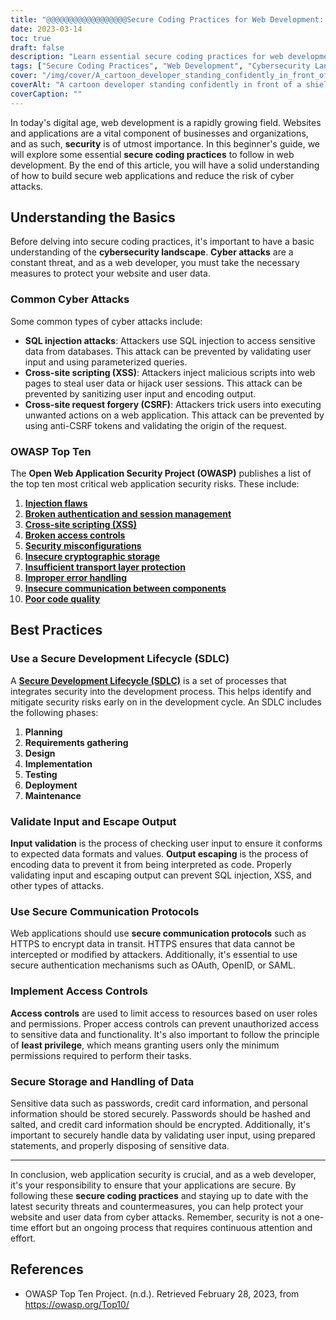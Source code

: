 ```yaml
---
title: "@@@@@@@@@@@@@@@@@@Secure Coding Practices for Web Development: A Beginner's Guide"
date: 2023-03-14
toc: true
draft: false
description: "Learn essential secure coding practices for web development to build secure web applications and reduce the risk of cyber attacks."
tags: ["Secure Coding Practices", "Web Development", "Cybersecurity Landscape", "OWASP Top Ten", "SQL Injection Attacks", "XSS", "CSRF", "Secure Development Lifecycle", "Input Validation", "Output Escaping", "Secure Communication Protocols", "Access Controls", "Data Storage and Handling", "Least Privilege", "Password Hashing", "Data Encryption", "Prepared Statements", "Sensitive Data", "Cyber Attacks", "Web Security"]
cover: "/img/cover/A_cartoon_developer_standing_confidently_in_front_of_a_shield.png"
coverAlt: "A cartoon developer standing confidently in front of a shield with a lock symbol while holding a laptop."
coverCaption: ""
---
```


In today's digital age, web development is a rapidly growing field. Websites and applications are a vital component of businesses and organizations, and as such, **security** is of utmost importance. In this beginner's guide, we will explore some essential **secure coding practices** to follow in web development. By the end of this article, you will have a solid understanding of how to build secure web applications and reduce the risk of cyber attacks.

## Understanding the Basics

Before delving into secure coding practices, it's important to have a basic understanding of the **cybersecurity landscape**. **Cyber attacks** are a constant threat, and as a web developer, you must take the necessary measures to protect your website and user data.

### Common Cyber Attacks

Some common types of cyber attacks include:

- **SQL injection attacks**: Attackers use SQL injection to access sensitive data from databases. This attack can be prevented by validating user input and using parameterized queries.
- **Cross-site scripting (XSS)**: Attackers inject malicious scripts into web pages to steal user data or hijack user sessions. This attack can be prevented by sanitizing user input and encoding output.
- **Cross-site request forgery (CSRF)**: Attackers trick users into executing unwanted actions on a web application. This attack can be prevented by using anti-CSRF tokens and validating the origin of the request.

### OWASP Top Ten

The **Open Web Application Security Project (OWASP)** publishes a list of the top ten most critical web application security risks. These include:

1. [**Injection flaws**](https://owasp.org/www-community/Injection_Flaws)
2. [**Broken authentication and session management**](https://owasp.org/www-project-top-ten/2017/A2_2017-Broken_Authentication.html)
3. [**Cross-site scripting (XSS)**](https://owasp.org/www-project-top-ten/2017/A7_2017-Cross-Site_Scripting_(XSS).html)
4. [**Broken access controls**](https://owasp.org/www-project-top-ten/2017/A5_2017-Broken_Access_Control.html)
5. [**Security misconfigurations**](https://owasp.org/www-project-top-ten/2017/A6_2017-Security_Misconfiguration.html)
6. [**Insecure cryptographic storage**](https://owasp.deteact.com/cheat/cheatsheets/Cryptographic_Storage_Cheat_Sheet.html)
7. [**Insufficient transport layer protection**](https://owasp.org/www-project-mobile-top-10/2014-risks/m3-insufficient-transport-layer-protection)
8. [**Improper error handling**](https://owasp.org/www-community/Improper_Error_Handling)
9. [**Insecure communication between components**](https://owasp.org/www-project-mobile-top-10/2016-risks/m3-insecure-communication)
10. [**Poor code quality**](https://owasp.org/www-project-mobile-top-10/2016-risks/m7-client-code-quality)

## Best Practices

### Use a Secure Development Lifecycle (SDLC)

A [**Secure Development Lifecycle (SDLC)**](https://en.wikipedia.org/wiki/Systems_development_life_cycle) is a set of processes that integrates security into the development process. This helps identify and mitigate security risks early on in the development cycle. An SDLC includes the following phases:

1. **Planning**
2. **Requirements gathering**
3. **Design**
4. **Implementation**
5. **Testing**
6. **Deployment**
7. **Maintenance**

### Validate Input and Escape Output

**Input validation** is the process of checking user input to ensure it conforms to expected data formats and values. **Output escaping** is the process of encoding data to prevent it from being interpreted as code. Properly validating input and escaping output can prevent SQL injection, XSS, and other types of attacks.

### Use Secure Communication Protocols

Web applications should use **secure communication protocols** such as HTTPS to encrypt data in transit. HTTPS ensures that data cannot be intercepted or modified by attackers. Additionally, it's essential to use secure authentication mechanisms such as OAuth, OpenID, or SAML.

### Implement Access Controls

**Access controls** are used to limit access to resources based on user roles and permissions. Proper access controls can prevent unauthorized access to sensitive data and functionality. It's also important to follow the principle of **least privilege**, which means granting users only the minimum permissions required to perform their tasks.

### Secure Storage and Handling of Data

Sensitive data such as passwords, credit card information, and personal information should be stored securely. Passwords should be hashed and salted, and credit card information should be encrypted. Additionally, it's important to securely handle data by validating user input, using prepared statements, and properly disposing of sensitive data.

______

In conclusion, web application security is crucial, and as a web developer, it's your responsibility to ensure that your applications are secure. By following these **secure coding practices** and staying up to date with the latest security threats and countermeasures, you can help protect your website and user data from cyber attacks. Remember, security is not a one-time effort but an ongoing process that requires continuous attention and effort.

## References

- OWASP Top Ten Project. (n.d.). Retrieved February 28, 2023, from https://owasp.org/Top10/